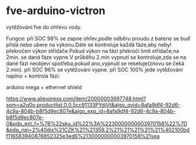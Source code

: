 # fve-arduino-victron
vytěžování fve do ohřevu vody.

Fungce: při SOC  98% se zapne ohřev,podle odběru proudu z baterie se buď přidá nebo ubere na výkonu.Dále se kontroluje každá fáze,aby nebyl překročen výkon střídače.Pokud výkon na fázi překročí limit střídače,na 2min. se daná fáze vypne.V průběhu 2.min vypnutí se kontroluje,zda se na dané fázi neobjeví spotřeba,pokud ano,vypnutí se resetuje(znovu se čeká 2.min).
při SOC 96% se vytěžování vypne.
při SOC 100% jede vytěžování naplno + kontrola fází.


arduino mega + ethernet shield

https://www.aliexpress.com/item/20000003997748.html?spm=a2g0o.productlist.0.0.5cc91133PYdiVt&algo_pvid=8afa9df4-92d6-4c9a-804b-b8f5d9ec807e&algo_exp_id=8afa9df4-92d6-4c9a-804b-b8f5d9ec807e-0&pdp_ext_f=%7B%22sku_id%22%3A%2230000000003970158%22%7D&pdp_npi=2%40dis%21CZK%21%21359.2%21%21%21%21%21%402100bdf116583940876852325e3ed6%2130000000003970158%21sea
